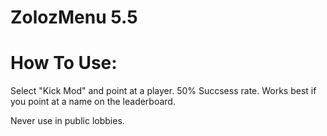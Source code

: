 # ZolozMenu 5.5
# 
# How To Use:
Select "Kick Mod" and point at a player.
50% Succsess rate.
Works best if you point at a name on the leaderboard.

Never use in public lobbies.
